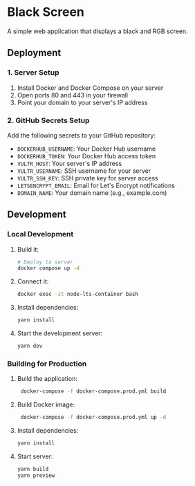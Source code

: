 # Black Screen

A simple web application that displays a black and RGB screen.

## Deployment

### 1. Server Setup

1. Install Docker and Docker Compose on your server
2. Open ports 80 and 443 in your firewall
3. Point your domain to your server's IP address

### 2. GitHub Secrets Setup

Add the following secrets to your GitHub repository:

- `DOCKERHUB_USERNAME`: Your Docker Hub username
- `DOCKERHUB_TOKEN`: Your Docker Hub access token
- `VULTR_HOST`: Your server's IP address
- `VULTR_USERNAME`: SSH username for your server
- `VULTR_SSH_KEY`: SSH private key for server access
- `LETSENCRYPT_EMAIL`: Email for Let's Encrypt notifications
- `DOMAIN_NAME`: Your domain name (e.g., example.com)


## Development

### Local Development

1. Build it:
   ```bash
   # Deploy to server
   docker compose up -d
   ```

2. Connect it:
   ```bash
   docker exec -it node-lts-container bash
   ```

3. Install dependencies:
   ```bash
   yarn install
   ```

4. Start the development server:
   ```bash
   yarn dev
   ```

### Building for Production

1. Build the application:
   ```bash
    docker-compose -f docker-compose.prod.yml build
   ```

2. Build Docker image:
   ```bash
    docker-compose -f docker-compose.prod.yml up -d
   ```
3. Install dependencies:
   ```bash
   yarn install
   ```

4. Start server:
   ```bash
   yarn build
   yarn preview
   ```